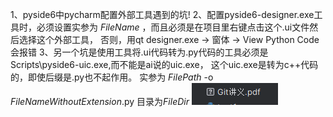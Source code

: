1、pyside6中pycharm配置外部工具遇到的坑!
2、配置pyside6-designer.exe工具时，必须设置实参为 $FileName$ ，而且必须是在项目里右键点击这个.ui文件然后选择这个外部工具，
   否则，用qt designer.exe -> 窗体 -> View Python Code会报错
3、另一个坑是使用工具将.ui代码转为.py代码的工具必须是Scripts\pyside6-uic.exe,而不能是ai说的uic.exe，
   这个uic.exe是转为c++代码的，即使后缀是.py也不起作用。
   实参为 $FilePath$ -o $FileNameWithoutExtension$.py 目录为$FileDir$
![img.png](img.png)